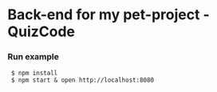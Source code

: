 # Back-end for my pet-project - QuizCode

### Run example

     $ npm install
     $ npm start & open http://localhost:8080
